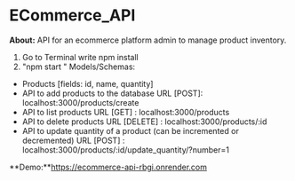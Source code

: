 # ECommerce_API

**About:**
API for an ecommerce platform admin to manage product inventory.
1) Go to Terminal write npm install
2) "npm start "
   Models/Schemas:
-	Products [fields: id, name, quantity]
-	API to add products to the database
URL [POST]: localhost:3000/products/create
- API to list products
URL [GET] : localhost:3000/products
- API to delete products
URL [DELETE] : localhost:3000/products/:id
- API to update quantity of a product (can be incremented or decremented)
URL [POST] : localhost:3000/products/:id/update_quantity/?number=1

**Demo:**https://ecommerce-api-rbgi.onrender.com
